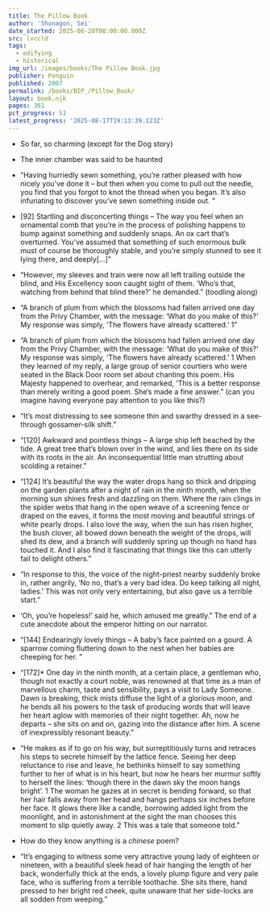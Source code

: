 ```yaml
---
title: The Pillow Book
author: 'Shonagon, Sei'
date_started: 2025-06-20T00:00:00.000Z
src: lvccld
tags:
  - edifying
  - historical
img_url: /images/books/The Pillow Book.jpg
publisher: Penguin
published: 2007
permalink: /books/BIP_/Pillow_Book/
layout: book.njk
pages: 361
pct_progress: 51
latest_progress: '2025-08-17T19:13:39.123Z'
---
```

* <span meta="10@2025-06-21T03:21:28.377Z"></span> So far, so charming (except for the Dog story)

* <span meta="23@2025-07-13T21:23:54.260Z"></span> The inner chamber was said to be haunted
* <span meta="31@2025-07-29T21:11:32.124Z"></span> “Having hurriedly sewn something, you’re rather pleased with how nicely you’ve done it – but then when you come to pull out the needle, you find that you forgot to knot the thread when you began. It’s also infuriating to discover you’ve sewn something inside out.
”
* <span meta="31.5@2025-07-31T02:49:03.881Z"></span> [92] Startling and disconcerting things – The way you feel when an ornamental comb that you’re in the process of polishing happens to bump against something and suddenly snaps.
An ox cart that’s overturned. You’ve assumed that something of such enormous bulk must of course be thoroughly stable, and you’re simply stunned to see it lying there, and deeply[…]”

* <span meta="34.8@2025-07-31T20:46:57.513Z"></span> “However, my sleeves and train were now all left trailing outside the blind, and His Excellency soon caught sight of them. ‘Who’s that, watching from behind that blind there?’ he demanded.”
(toodling along)

* <span meta="35.6@2025-08-01T20:59:41.167Z"></span> “A branch of plum from which the blossoms had fallen arrived one day from the Privy Chamber, with the message: ‘What do you make of this?’
My response was simply, ‘The flowers have already scattered.’ 1”

* <span meta="35.6@2025-08-03T23:16:29.388Z"></span> “A branch of plum from which the blossoms had fallen arrived one day from the Privy Chamber, with the message: ‘What do you make of this?’
My response was simply, ‘The flowers have already scattered.’ 1
When they learned of my reply, a large group of senior courtiers who were seated in the Black Door room set about chanting this poem. His Majesty happened to overhear, and remarked, ‘This is a better response than merely writing a good poem. She’s made a fine answer.”
(can you imagine having everyone pay attention to you like this?)

* <span meta="36.3@2025-08-04T05:20:27.797Z"></span> “It’s most distressing to see someone thin and swarthy dressed in a see-through gossamer-silk shift.”

* <span meta="39.1@2025-08-06T02:48:27.434Z"></span> “[120] Awkward and pointless things – A large ship left beached by the tide. A great tree that’s blown over in the wind, and lies there on its side with its roots in the air.
An inconsequential little man strutting about scolding a retainer.”

* <span meta="39.6@2025-08-06T20:44:34.818Z"></span> “[124] It’s beautiful the way the water drops hang so thick and dripping on the garden plants after a night of rain in the ninth month, when the morning sun shines fresh and dazzling on them. Where the rain clings in the spider webs that hang in the open weave of a screening fence or draped on the eaves, it forms the most moving and beautiful strings of white pearly drops.
I also love the way, when the sun has risen higher, the bush clover, all bowed down beneath the weight of the drops, will shed its dew, and a branch will suddenly spring up though no hand has touched it. And I also find it fascinating that things like this can utterly fail to delight others.”

* <span meta="40.4@2025-08-07T01:52:29.249Z"></span> “In response to this, the voice of the night-priest nearby suddenly broke in, rather angrily, ‘No no, that’s a very bad idea. Do keep talking all night, ladies.’
This was not only very entertaining, but also gave us a terrible start.”

* <span meta="40.6@2025-08-08T17:00:14.541Z"></span> 
‘Oh, you’re hopeless!’ said he, which amused me greatly.”
The end of a cute anecdote about the emperor hitting on our narrator.

* <span meta="44.4@2025-08-11T04:24:51.498Z"></span> “[144] Endearingly lovely things – A baby’s face painted on a gourd. A sparrow coming fluttering down to the nest when her babies are cheeping for her.
”

* <span meta="48.7@2025-08-17T17:59:06.083Z"></span> “[172]* One day in the ninth month, at a certain place, a gentleman who, though not exactly a court noble, was renowned at that time as a man of marvellous charm, taste and sensibility, pays a visit to Lady Someone. Dawn is breaking, thick mists diffuse the light of a glorious moon, and he bends all his powers to the task of producing words that will leave her heart aglow with memories of their night together. Ah, now he departs – she sits on and on, gazing into the distance after him. A scene of inexpressibly resonant beauty.”

* <span meta="48.7@2025-08-17T18:00:20.311Z"></span> “He makes as if to go on his way, but surreptitiously turns and retraces his steps to secrete himself by the lattice fence. Seeing her deep reluctance to rise and leave, he bethinks himself to say something further to her of what is in his heart, but now he hears her murmur softly to herself the lines:
‘though there in the dawn sky
the moon hangs bright’. 1
The woman he gazes at in secret is bending forward, so that her hair falls away from her head and hangs perhaps six inches before her face. It glows there like a candle, borrowing added light from the moonlight, and in astonishment at the sight the man chooses this moment to slip quietly away. 2
This was a tale that someone told.”


* <span meta="49.2@2025-08-17T18:04:08.186Z"></span> How do they know anything is a _chinese_ poem? 

* <span meta="51@2025-08-17T19:13:39.123Z"></span> “It’s engaging to witness some very attractive young lady of eighteen or nineteen, with a beautiful sleek head of hair hanging the length of her back, wonderfully thick at the ends, a lovely plump figure and very pale face, who is suffering from a terrible toothache. She sits there, hand pressed to her bright red cheek, quite unaware that her side-locks are all sodden from weeping.”
